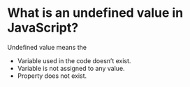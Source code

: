 #  What is an undefined value in JavaScript?

Undefined value means the

- Variable used in the code doesn’t exist.
- Variable is not assigned to any value.
- Property does not exist.
